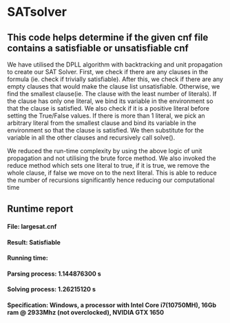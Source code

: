 # SATsolver
## This code helps determine if the given cnf file contains a satisfiable or unsatisfiable cnf
We have utilised the DPLL algorithm with backtracking and unit propagation to create our SAT Solver. First, we check if there are any clauses in the formula (ie. check if trivially satisfiable). After this, we check if there are any empty clauses that would make the clause list unsatisfiable. Otherwise, we find the smallest clause(ie. The clause with the least number of literals).  If the clause has only one literal, we bind its variable in the environment so that the clause is satisfied. We also check if it is a positive literal before setting the True/False values. If there is more than 1 literal, we pick an arbitrary literal from the smallest clause and bind its variable in the environment so that the clause is satisfied. We then substitute for the variable in all the other clauses and recursively call solve(). 

We reduced the run-time complexity by using the above logic of unit propagation and not utilising the brute force method. We also invoked the reduce method which sets one literal to true, if it is true, we remove the whole clause, if false we move on to the next literal. This is able to reduce the number of recursions significantly hence reducing our computational time

## Runtime report
#### File: largesat.cnf
#### Result: Satisfiable
#### Running time: 
#### Parsing process: 1.144876300 s 
#### Solving process: 1.26215120 s
#### Specification: Windows, a processor with Intel Core i7(10750MH), 16Gb ram @ 2933Mhz (not overclocked), NVIDIA GTX 1650 
